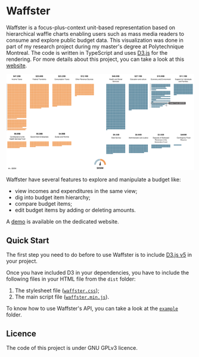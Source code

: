 Waffster
========

Waffster is a focus-plus-context unit-based representation based on hierarchical waffle charts enabling users such as 
mass media readers to consume and explore public budget data. This visualization was done in part of my research 
project during my master's degree at Polytechnique Montreal. The code is written in 
TypeScript and uses [D3.js](https://d3js.org/) for the rendering. For more details about this project, you can take a
look at this [website](https://www.antoinebeland.com/waffster).

![Waffster](./doc/teaser.svg)

Waffster have several features to explore and manipulate a budget like:
- view incomes and expenditures in the same view;
- dig into budget item hierarchy;
- compare budget items;
- edit budget items by adding or deleting amounts.

A [demo](https://www.antoinebeland.com/waffster#demo) is available on the dedicated website.

Quick Start
-----------
The first step you need to do before to use Waffster is to include [D3.js v5](https://github.com/d3/d3) in your 
project.

Once you have included D3 in your dependencies, you have to include the following files in your HTML file from the 
`dist` folder:
1. The stylesheet file ([`waffster.css`](https://raw.githubusercontent.com/antoinebeland/waffster/master/dist/waffster.css));
1. The main script file ([`waffster.min.js`](https://raw.githubusercontent.com/antoinebeland/waffster/master/dist/waffster.js)).

To know how to use Waffster's API, you can take a look at the 
[`example`](https://github.com/antoinebeland/waffster/tree/master/example) folder.

Licence
-------
The code of this project is under GNU GPLv3 licence.
